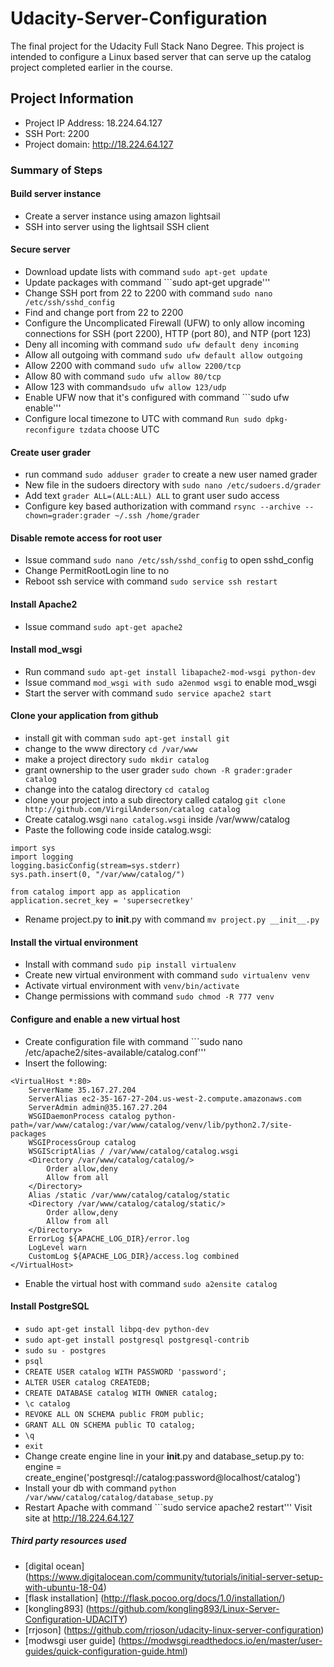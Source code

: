 # Udacity-Server-Configuration
The final project for the Udacity Full Stack Nano Degree. This project is intended to configure a Linux based server that can serve up the catalog project completed earlier in the course. 

## Project Information
- Project IP Address: 18.224.64.127
- SSH Port: 2200
- Project domain: http://18.224.64.127

### Summary of Steps

#### Build server instance
- Create a server instance using amazon lightsail
- SSH into server using the lightsail SSH client

#### Secure server
- Download update lists with command ```sudo apt-get update```
- Update packages with command ```sudo apt-get upgrade'''
- Change SSH port from 22 to 2200 with command ```sudo nano /etc/ssh/sshd_config```
- Find and change port from 22 to 2200
- Configure the Uncomplicated Firewall (UFW) to only allow incoming connections for SSH (port 2200), HTTP (port 80), and NTP (port 123)
- Deny all incoming with command ```sudo ufw default deny incoming```
- Allow all outgoing with command ```sudo ufw default allow outgoing```
- Allow 2200 with command ```sudo ufw allow 2200/tcp```
- Allow 80 with command ```sudo ufw allow 80/tcp```
- Allow 123 with command```sudo ufw allow 123/udp```
- Enable UFW now that it's configured with command ```sudo ufw enable'''
- Configure local timezone to UTC with command ```Run sudo dpkg-reconfigure tzdata``` choose UTC

#### Create user grader
- run command ```sudo adduser grader``` to create a new user named grader
- New file in the sudoers directory with ```sudo nano /etc/sudoers.d/grader```
- Add text ```grader ALL=(ALL:ALL) ALL``` to grant user sudo access
- Configure key based authorization with command ```rsync --archive --chown=grader:grader ~/.ssh /home/grader```

#### Disable remote access for root user
- Issue command ```sudo nano /etc/ssh/sshd_config``` to open sshd_config
- Change PermitRootLogin line to no
- Reboot ssh service with command ```sudo service ssh restart```

#### Install Apache2 
- Issue command ```sudo apt-get apache2```

#### Install mod_wsgi
- Run command ```sudo apt-get install libapache2-mod-wsgi python-dev```
- Issue command ```mod_wsgi with sudo a2enmod wsgi``` to enable mod_wsgi
- Start the server with command ```sudo service apache2 start```

#### Clone your application from github
- install git with comman ```sudo apt-get install git```
- change to the www directory ```cd /var/www```
- make a project directory ```sudo mkdir catalog```
- grant ownership to the user grader ```sudo chown -R grader:grader catalog```
- change into the catalog directory ```cd catalog```
- clone your project into a sub directory called catalog ```git clone http://github.com/VirgilAnderson/catalog catalog```
- Create catalog.wsgi ```nano catalog.wsgi``` inside /var/www/catalog
- Paste the following code inside catalog.wsgi:
```
import sys
import logging
logging.basicConfig(stream=sys.stderr)
sys.path.insert(0, "/var/www/catalog/")

from catalog import app as application
application.secret_key = 'supersecretkey'
```
- Rename project.py to __init__.py with command ```mv project.py __init__.py```

#### Install the virtual environment
- Install with command ```sudo pip install virtualenv```
- Create new virtual environment with command ```sudo virtualenv venv```
- Activate virtual environment with ```venv/bin/activate```
- Change permissions with command ```sudo chmod -R 777 venv```

#### Configure and enable a new virtual host
- Create configuration file with command ```sudo nano /etc/apache2/sites-available/catalog.conf'''
- Insert the following:
```
<VirtualHost *:80>
    ServerName 35.167.27.204
    ServerAlias ec2-35-167-27-204.us-west-2.compute.amazonaws.com
    ServerAdmin admin@35.167.27.204
    WSGIDaemonProcess catalog python-path=/var/www/catalog:/var/www/catalog/venv/lib/python2.7/site-packages
    WSGIProcessGroup catalog
    WSGIScriptAlias / /var/www/catalog/catalog.wsgi
    <Directory /var/www/catalog/catalog/>
        Order allow,deny
        Allow from all
    </Directory>
    Alias /static /var/www/catalog/catalog/static
    <Directory /var/www/catalog/catalog/static/>
        Order allow,deny
        Allow from all
    </Directory>
    ErrorLog ${APACHE_LOG_DIR}/error.log
    LogLevel warn
    CustomLog ${APACHE_LOG_DIR}/access.log combined
</VirtualHost>
```
- Enable the virtual host with command ```sudo a2ensite catalog```

#### Install PostgreSQL
- ```sudo apt-get install libpq-dev python-dev```
- ```sudo apt-get install postgresql postgresql-contrib```
- ```sudo su - postgres```
- ```psql```
- ```CREATE USER catalog WITH PASSWORD 'password';```
- ```ALTER USER catalog CREATEDB;```
- ```CREATE DATABASE catalog WITH OWNER catalog;```
- ```\c catalog```
- ```REVOKE ALL ON SCHEMA public FROM public;```
- ```GRANT ALL ON SCHEMA public TO catalog;```
- ```\q```
- ```exit```
- Change create engine line in your __init__.py and database_setup.py to: engine = create_engine('postgresql://catalog:password@localhost/catalog')
- Install your db with command ```python /var/www/catalog/catalog/database_setup.py```
- Restart Apache with command ```sudo service apache2 restart'''
Visit site at http://18.224.64.127

##### Third party resources used
- [digital ocean] (https://www.digitalocean.com/community/tutorials/initial-server-setup-with-ubuntu-18-04)
- [flask installation] (http://flask.pocoo.org/docs/1.0/installation/)
- [kongling893] (https://github.com/kongling893/Linux-Server-Configuration-UDACITY)
- [rrjoson] (https://github.com/rrjoson/udacity-linux-server-configuration)
- [modwsgi user guide] (https://modwsgi.readthedocs.io/en/master/user-guides/quick-configuration-guide.html)
